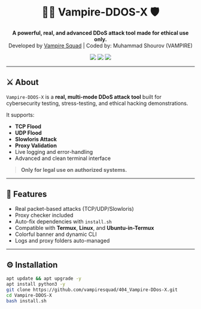 <h1 align="center">
  🧛‍♂️ Vampire-DDOS-X 🛡️
</h1>

<p align="center">
  <b>A powerful, real, and advanced DDoS attack tool made for ethical use only.</b><br>
  Developed by <a href="https://github.com/vampiresquad">Vampire Squad</a> | Coded by: Muhammad Shourov (VAMPIRE)
</p>

<p align="center">
  <img src="https://img.shields.io/badge/Platform-Termux%20%7C%20Linux-black?style=flat-square&logo=linux">
  <img src="https://img.shields.io/badge/Made%20With-Python-blue?style=flat-square&logo=python">
  <img src="https://img.shields.io/github/stars/vampiresquad/Vampire-DDOS-X?style=social">
</p>

---

## ⚔️ About

`Vampire-DDOS-X` is a **real, multi-mode DDoS attack tool** built for cybersecurity testing, stress-testing, and ethical hacking demonstrations.

It supports:
- **TCP Flood**
- **UDP Flood**
- **Slowloris Attack**
- **Proxy Validation**
- Live logging and error-handling
- Advanced and clean terminal interface

> **Only for legal use on authorized systems.**

---

## 🧠 Features

- Real packet-based attacks (TCP/UDP/Slowloris)
- Proxy checker included
- Auto-fix dependencies with `install.sh`
- Compatible with **Termux**, **Linux**, and **Ubuntu-in-Termux**
- Colorful banner and dynamic CLI
- Logs and proxy folders auto-managed

---

## ⚙️ Installation

```bash
apt update && apt upgrade -y
apt install python3 -y
git clone https://github.com/vampiresquad/404_Vampire-DDos-X.git
cd Vampire-DDOS-X
bash install.sh
